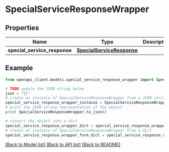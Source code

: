# SpecialServiceResponseWrapper


## Properties
Name | Type | Description | Notes
------------ | ------------- | ------------- | -------------
**special_service_response** | [**SpecialServiceResponse**](SpecialServiceResponse.md) |  | [optional] 

## Example

```python
from openapi_client.models.special_service_response_wrapper import SpecialServiceResponseWrapper

# TODO update the JSON string below
json = "{}"
# create an instance of SpecialServiceResponseWrapper from a JSON string
special_service_response_wrapper_instance = SpecialServiceResponseWrapper.from_json(json)
# print the JSON string representation of the object
print SpecialServiceResponseWrapper.to_json()

# convert the object into a dict
special_service_response_wrapper_dict = special_service_response_wrapper_instance.to_dict()
# create an instance of SpecialServiceResponseWrapper from a dict
special_service_response_wrapper_form_dict = special_service_response_wrapper.from_dict(special_service_response_wrapper_dict)
```
[[Back to Model list]](../README.md#documentation-for-models) [[Back to API list]](../README.md#documentation-for-api-endpoints) [[Back to README]](../README.md)


